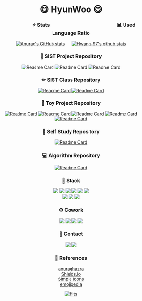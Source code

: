 <div align="center">

 

# 😋 HyunWoo 😋  

 ### &nbsp;&nbsp;&nbsp;&nbsp;&nbsp;&nbsp;&nbsp;&nbsp;&nbsp;&nbsp;&nbsp;&nbsp;&nbsp;&nbsp;&nbsp;&nbsp;&nbsp;&nbsp;&nbsp;&nbsp;&nbsp;&nbsp;⭐ Stats &nbsp;&nbsp;&nbsp;&nbsp;&nbsp;&nbsp;&nbsp;&nbsp;&nbsp;&nbsp;&nbsp;&nbsp;&nbsp;&nbsp;&nbsp;&nbsp;&nbsp;&nbsp;&nbsp;&nbsp;&nbsp;&nbsp;&nbsp;&nbsp;&nbsp;&nbsp;&nbsp;&nbsp;&nbsp;&nbsp;&nbsp;&nbsp;&nbsp;&nbsp;&nbsp;&nbsp;&nbsp;&nbsp;&nbsp;&nbsp;&nbsp;&nbsp;&nbsp;&nbsp;&nbsp;&nbsp;&nbsp;&nbsp;&nbsp;&nbsp;&nbsp;&nbsp;&nbsp;&nbsp;&nbsp;&nbsp;📊 Used Language Ratio  
 [![Anurag's GitHub stats](https://github-readme-stats.vercel.app/api?username=Hwang-97&show_icons=false&theme=dark&hide=stars)](https://github.com/Hwang-97)&nbsp;&nbsp;&nbsp;&nbsp;&nbsp;&nbsp;[![Hwang-97's github stats](https://github-readme-stats.vercel.app/api/top-langs/?username=Hwang-97&theme=dark&show_icons=true&title_color=DADADA&icon_color=DADADA&layout=compact)](https://github.com/Hwang-97)
 
### 📍 SIST Project Repository
[![Readme Card](https://github-readme-stats.vercel.app/api/pin/?username=Hwang-97&repo=Electronics_Sales_Program-Team&theme=dark&cache_seconds=1800)](https://github.com/Hwang-97/Electronics_Sales_Program-Team)
[![Readme Card](https://github-readme-stats.vercel.app/api/pin/?username=Hwang-97&repo=Academy_Management_Program-Team&theme=dark&cache_seconds=1800)](https://github.com/Hwang-97/Academy_Management_Program-Team)
[![Readme Card](https://github-readme-stats.vercel.app/api/pin/?username=Hwang-97&repo=Goguma&theme=dark&cache_seconds=1800)](https://github.com/Hwang-97/Goguma)

### ✏ SIST Class Repository
[![Readme Card](https://github-readme-stats.vercel.app/api/pin/?username=Hwang-97&repo=SsangyongClass&theme=dark&cache_seconds=1800)](https://github.com/Hwang-97/SsangyongClass)
[![Readme Card](https://github-readme-stats.vercel.app/api/pin/?username=Hwang-97&repo=noticeBoard&theme=dark&cache_seconds=1800)](https://github.com/Hwang-97/noticeBoard)
 
### 📌 Toy Project Repository
[![Readme Card](https://github-readme-stats.vercel.app/api/pin/?username=Hwang-97&repo=portfolio&theme=dark&cache_seconds=1800)](https://github.com/Hwang-97/portfolio)
[![Readme Card](https://github-readme-stats.vercel.app/api/pin/?username=Hwang-97&repo=ChatbotProject&theme=dark&cache_seconds=1800)](https://github.com/Hwang-97/ChatbotProject)
[![Readme Card](https://github-readme-stats.vercel.app/api/pin/?username=Hwang-97&repo=Calculator&theme=dark&cache_seconds=1800)](https://github.com/Hwang-97/Calculator)
[![Readme Card](https://github-readme-stats.vercel.app/api/pin/?username=Hwang-97&repo=Real_Time_Searched_Words_Related_stocks-Team&theme=dark&cache_seconds=1800)](https://github.com/Hwang-97/Real_Time_Searched_Words_Related_stocks-Team)
[![Readme Card](https://github-readme-stats.vercel.app/api/pin/?username=Hwang-97&repo=CopyTodayFile&theme=dark&cache_seconds=1800)](https://github.com/Hwang-97/CopyTodayFile)

### 📌 Self Study Repository
[![Readme Card](https://github-readme-stats.vercel.app/api/pin/?username=Hwang-97&repo=ChatProgram&theme=dark&cache_seconds=1800)](https://github.com/Hwang-97/ChatProgram)
 
### 💻 Algorithm Repository
[![Readme Card](https://github-readme-stats.vercel.app/api/pin/?username=lh0156&repo=Algorithm-Team&theme=dark&cache_seconds=1800)](https://github.com/lh0156/Algorithm-Team)
 
### 🔨 Stack
<img src="https://img.shields.io/badge/Java-007396?style=flat-square&logo=Java&logoColor=white">
<img src="https://img.shields.io/badge/Oracle-F80000?style=flat-square&logo=Oracle&logoColor=white">
<img src="https://img.shields.io/badge/MySQL-4479A1?style=flat-square&logo=MySQL&logoColor=white">
<img src="https://img.shields.io/badge/HTML5-E34F26?style=flat-square&logo=HTML5&logoColor=white">
<img src="https://img.shields.io/badge/CSS3-1572B6?style=flat-square&logo=CSS3&logoColor=white">
<img src="https://img.shields.io/badge/JavaScript-F7DF1E?style=flat-square&logo=JavaScript&logoColor=black">
<br>
<img src="https://img.shields.io/badge/Bootstrap-7952B3?style=flat-square&logo=Bootstrap&logoColor=white">
<img src="https://img.shields.io/badge/jQuery-0769AD?style=flat-square&logo=jQuery&logoColor=white">
<img src="https://img.shields.io/badge/Spring-6DB33F?style=flat-square&logo=Spring&logoColor=white">


### ⚙️ Cowork
<img src="https://img.shields.io/badge/GitHub-181717?style=flat-square&logo=GitHub&logoColor=white">
<img src="https://img.shields.io/badge/Notion-000000?style=flat-square&logo=Notion&logoColor=white">
<img src="https://img.shields.io/badge/Slack-4A154B?style=flat-square&logo=Slack&logoColor=white">
<img src="https://img.shields.io/badge/Teams-6264A7?style=flat-square&logo=MicrosoftTeams&logoColor=white">

### 🔔 Contact
<a href="mailto:qqq4472@gmail.com" target="_blank"><img src="https://img.shields.io/badge/Gmail-EA4335?style=flat-square&logo=Gmail&logoColor=white"></a>
<a href="https://github.com/Hwang-97/portfolio" target="_blank"><img src="https://img.shields.io/badge/Portfolio-181717?style=flat-square&logo=GitHub&logoColor=white"></a>

### 🔎 References   
[anuraghazra](https://github.com/anuraghazra/github-readme-stats)   
[Shields.io](https://shields.io/)   
[Simple Icons](https://simpleicons.org/)   
[emojipedia](https://emojipedia.org/)
 
[![Hits](https://hits.seeyoufarm.com/api/count/incr/badge.svg?url=https%3A%2F%2Fgithub.com%2FHwang-97&count_bg=%236A5DFF&title_bg=%232DC4D1&icon=bitrise.svg&icon_color=%23FFFFFF&title=hits&edge_flat=false)](https://hits.seeyoufarm.com)
</div>


<!--
**kimdeagle/kimdeagle** is a ✨ _special_ ✨ repository because its `README.md` (this file) appears on your GitHub profile.

Here are some ideas to get you started:

- 🔭 I’m currently working on ...
- 🌱 I’m currently learning ...
- 👯 I’m looking to collaborate on ...
- 🤔 I’m looking for help with ...
- 💬 Ask me about ...
- 📫 How to reach me: ...
- 😄 Pronouns: ...
- ⚡ Fun fact: ...
-->
